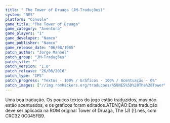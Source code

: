 ```yaml
---
title: " The Tower of Druaga (JM-Traduções)"
system: "NES"
platform: "Console"
game_title: "The Tower of Druaga"
game_category: "Aventura"
game_players: "1"
game_developer: "Namco"
game_publisher: "Namco"
game_release_date: "06/08/1985"
patch_author: "Jorge Manoel"
patch_group: "JM-Traduções"
patch_site: ""
patch_version: "1.0"
patch_release: "26/06/2010"
patch_type: "IPS"
patch_progress: "Textos - 100% / Gráficos - 100% / Acentuação - 0%"
patch_images: ["//img.romhackers.org/traducoes/%5BNES%5D%20The%20Tower%20of%20Druaga%20-%20JM-Tradu%C3%A7%C3%B5es%20-%201.png","//img.romhackers.org/traducoes/%5BNES%5D%20The%20Tower%20of%20Druaga%20-%20JM-Tradu%C3%A7%C3%B5es%20-%202.png","//img.romhackers.org/traducoes/%5BNES%5D%20The%20Tower%20of%20Druaga%20-%20JM-Tradu%C3%A7%C3%B5es%20-%203.png"]
---
```

Uma boa tradução. Os poucos textos do jogo estão traduzidos, mas não estão acentuados, e os gráficos foram editados.ATENÇÃO:Esta tradução deve ser aplicada na ROM original Tower of Druaga, The (J) [!].nes, com CRC32 0C045FB9.